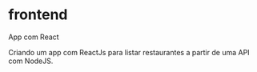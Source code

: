 # frontend
App com React

Criando um app com ReactJs para listar restaurantes a partir de uma API com NodeJS.

